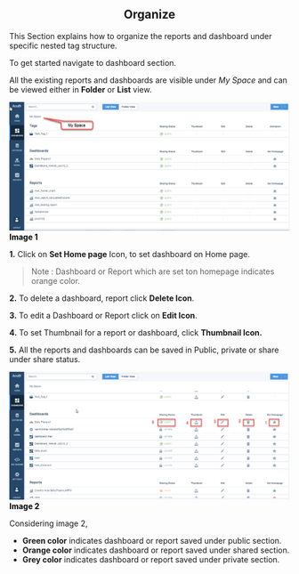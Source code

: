 
<center><h2>Organize</h2></center>

This Section explains how to organize the reports and dashboard under specific nested tag structure.

 To get started navigate to dashboard section.

All the existing reports and dashboards are visible under *My Space* and can be viewed either in <b>Folder</b> or <b>List</b> view.

![enter image description here](https://raw.githubusercontent.com/sv18042016/fp1/7cf68f6c7bf54d8d9a4a70104087c9f1618ace6e/images/New_version5/TD_Organize_Image1.png)
  <b><Font color = " black">Image 1</font></b>
  
<b>1.</b>  Click on  <b>Set Home page</b>  Icon, to set dashboard on Home page. 

 > Note : Dashboard or Report which are set ton homepage indicates orange color.

<b>2.</b> To delete a dashboard, report  click  <b>Delete Icon</b>.

<b>3.</b>  To edit a Dashboard or Report click on <b>Edit Icon</b>.

<b>4.</b> To set Thumbnail for a report or dashboard, click <b>Thumbnail Icon.</b>

<b>5.</b> All the reports and dashboards can be saved in Public, private or share under share status. 

![enter image description here](https://raw.githubusercontent.com/sv18042016/fp1/fb52c98e4e0d8753ac65f509d5bb179c853b962c/images/New_version5/TD_Organize_Image2.png)
 <b><Font color = " black">Image 2</font></b>

Considering image 2,

-   <b>Green color</b> indicates dashboard or report saved under public section.
-   <b>Orange color</b> indicates dashboard or report saved under shared section.
-   <b>Grey color</b> indicates dashboard or report saved under private section.

<!--stackedit_data:
eyJoaXN0b3J5IjpbNjczNzkzNjcwLC0xMjg1NTEyOTY2LDE1Nj
QyOTkxNzksLTM0MzkzMTkzOSwtODM3NjMyMTkyLC05NjM1ODk2
NTksNzI4Nzg1ODI1XX0=
-->